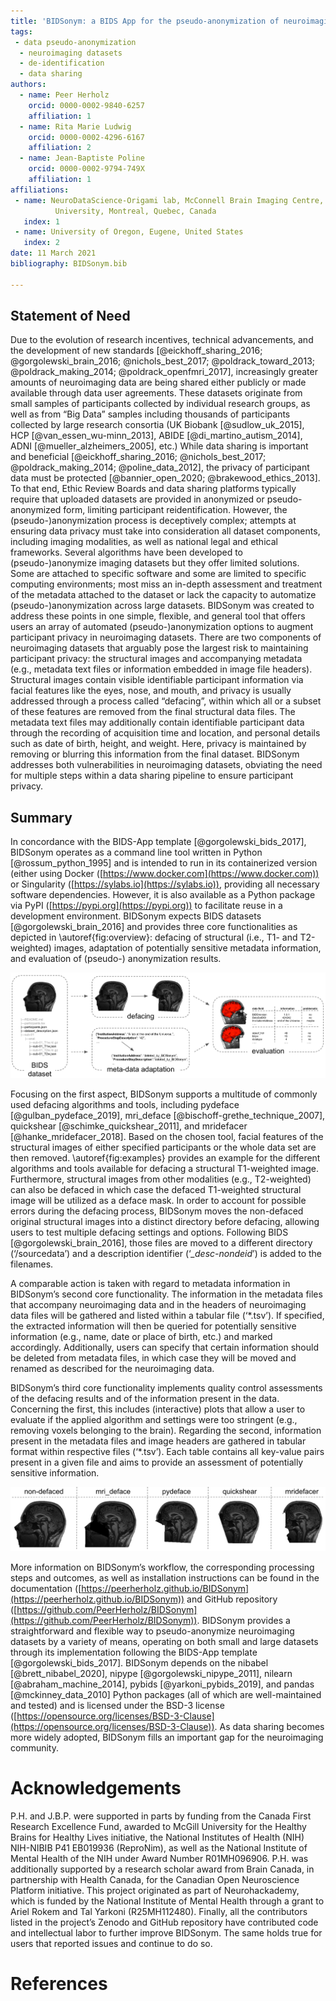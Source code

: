 ```yaml
---
title: 'BIDSonym: a BIDS App for the pseudo-anonymization of neuroimaging datasets'
tags:
 - data pseudo-anonymization 
  - neuroimaging datasets
  - de-identification
  - data sharing
authors:
  - name: Peer Herholz
    orcid: 0000-0002-9840-6257
    affiliation: 1
  - name: Rita Marie Ludwig
    orcid: 0000-0002-4296-6167
    affiliation: 2
  - name: Jean-Baptiste Poline
    orcid: 0000-0002-9794-749X
    affiliation: 1
affiliations:
 - name: NeuroDataScience-Origami lab, McConnell Brain Imaging Centre, The Neuro (Montreal Neurological Institute-Hospital), Faculty of Medicine, McGill
          University, Montreal, Quebec, Canada
   index: 1
 - name: University of Oregon, Eugene, United States
   index: 2
date: 11 March 2021
bibliography: BIDSonym.bib

---
```


## Statement of Need
Due to the evolution of research incentives, technical advancements, and the development of new standards [@eickhoff_sharing_2016; @gorgolewski_brain_2016; @nichols_best_2017; @poldrack_toward_2013; @poldrack_making_2014; @poldrack_openfmri_2017], increasingly greater amounts of neuroimaging data are being shared either publicly or made available through data user agreements. These datasets originate from small samples of participants collected by individual research groups, as well as from “Big Data” samples including thousands of participants collected by large research consortia (UK Biobank [@sudlow_uk_2015], HCP [@van_essen_wu-minn_2013], ABIDE [@di_martino_autism_2014], ADNI [@mueller_alzheimers_2005], etc.) While data sharing is important and beneficial [@eickhoff_sharing_2016; @nichols_best_2017; @poldrack_making_2014; @poline_data_2012], the privacy of participant data must be protected [@bannier_open_2020; @brakewood_ethics_2013]. To that end, Ethic Review Boards and data sharing platforms typically require that uploaded datasets are provided in anonymized or pseudo-anonymized form, limiting participant reidentification.  However, the (pseudo-)anonymization process is deceptively complex; attempts at ensuring data privacy must take into consideration all dataset components, including imaging modalities, as well as national legal and ethical frameworks. Several algorithms have been developed to (pseudo-)anonymize imaging datasets but they offer limited solutions. Some are attached to specific software and some are limited to specific computing environments; most miss an in-depth assessment and treatment of the metadata attached to the dataset or lack the capacity to automatize (pseudo-)anonymization across large datasets. BIDSonym was created to address these points in one simple, flexible, and general tool that offers users an array of automated (pseudo-)anonymization options to augment participant privacy in neuroimaging datasets. There are two components of neuroimaging datasets that arguably pose the largest risk to maintaining participant privacy: the structural images and accompanying metadata (e.g., metadata text files or information embedded in image file headers). Structural images contain visible identifiable participant information via facial features like the eyes, nose, and mouth, and privacy is usually addressed through a process called “defacing”, within which all or a subset of these features are removed from the final structural data files. The metadata text files may additionally contain identifiable participant data through the recording of acquisition time and location, and personal details such as date of birth, height, and weight. Here, privacy is maintained by removing or blurring this information from the final dataset. BIDSonym addresses both vulnerabilities in neuroimaging datasets, obviating the need for multiple steps within a data sharing pipeline to ensure participant privacy.

## Summary
In concordance with the BIDS-App template [@gorgolewski_bids_2017], BIDSonym operates as a command line tool written in Python [@rossum_python_1995] and
is intended to run in its containerized version (either using Docker ([https://www.docker.com](https://www.docker.com)) or Singularity ([https://sylabs.io](https://sylabs.io)), providing all necessary software dependencies. However, it is also available as a Python package via PyPI ([https://pypi.org](https://pypi.org)) to facilitate reuse in a development environment. BIDSonym expects BIDS datasets [@gorgolewski_brain_2016] and provides three core functionalities as depicted in \autoref{fig:overview}: defacing of structural (i.e., T1- and T2-weighted) images, adaptation of potentially sensitive metadata information, and evaluation of (pseudo-) anonymization results.


![Overview of BIDSonym’s functionality | Providing a dataset in BIDS as input, structural images are defaced, meta-data fields adapted as requested, and the performance of the defacing, as well as all metadata fields (in both the json sidecar files and image headers) evaluated.\label{fig:overview}](bidsonym_functionality.png)



Focusing on the first aspect, BIDSonym supports a multitude of commonly used defacing algorithms and tools, including pydeface [@gulban_pydeface_2019], mri_deface [@bischoff-grethe_technique_2007], quickshear [@schimke_quickshear_2011], and mridefacer [@hanke_mridefacer_2018]. Based on the chosen tool, facial features of the structural images of either specified participants or the whole data set are then removed. \autoref{fig:examples} provides an example for the different algorithms and tools available for defacing a structural T1-weighted image. Furthermore, structural images from other modalities (e.g., T2-weighted) can also be defaced in which case the defaced T1-weighted structural image will be utilized as a deface mask. In order to account for possible errors during the defacing process, BIDSonym moves the non-defaced original structural images into a distinct directory before defacing, allowing users to test multiple defacing settings and options. Following BIDS [@gorgolewski_brain_2016], those files are moved to a different directory (‘/sourcedata’) and a description identifier (‘*_desc-nondeid*’) is added to the filenames. 

A comparable action is taken with regard to metadata information in BIDSonym’s second core functionality. The information in the metadata files that accompany neuroimaging data and in the headers of neuroimaging data files will be gathered and listed within a tabular file (‘*.tsv’). If specified, the extracted information will then be queried for potentially sensitive information (e.g., name, date or place of birth, etc.) and marked accordingly. Additionally, users can specify that certain information should be deleted from metadata files, in which case they will be moved and renamed as described for the neuroimaging data.

BIDSonym’s third core functionality implements quality control assessments of the defacing results and of the information present in the data. Concerning
the first, this includes (interactive) plots that allow a user to evaluate if the applied algorithm and settings were too stringent (e.g., removing voxels belonging to the brain). Regarding the second, information present in the metadata files and image headers are gathered in tabular format within respective files (‘*.tsv’). Each table contains all key-value pairs present in a given file and aims to provide an assessment of potentially sensitive
information.

![Defacing examples | Results of the different algorithms and tools (columns) included in BIDSonym, displayed in comparison to the corresponding original structural image (most left).\label{fig:examples}](bidsonym_example.png)

More information on BIDSonym’s workflow, the corresponding processing steps and outcomes, as well as installation instructions can be found in the documentation ([https://peerherholz.github.io/BIDSonym](https://peerherholz.github.io/BIDSonym)) and GitHub repository ([https://github.com/PeerHerholz/BIDSonym](https://github.com/PeerHerholz/BIDSonym)).
BIDSonym provides a straightforward and flexible way to pseudo-anonymize neuroimaging datasets by a variety of means, operating on both small and large datasets through its implementation following the BIDS-App template [@gorgolewski_bids_2017]. BIDSonym depends on the nibabel [@brett_nibabel_2020], nipype [@gorgolewski_nipype_2011], nilearn [@abraham_machine_2014], pybids [@yarkoni_pybids_2019], and pandas [@mckinney_data_2010] Python packages (all of which are well-maintained and tested) and is licensed under the BSD-3 license ([https://opensource.org/licenses/BSD-3-Clause](https://opensource.org/licenses/BSD-3-Clause)). As data sharing becomes more widely adopted, BIDSonym fills an important gap for the neuroimaging community.



# Acknowledgements

P.H. and J.B.P. were supported in parts by funding from the Canada First Research Excellence Fund, awarded to McGill University for the Healthy Brains for
Healthy Lives initiative, the National Institutes of Health (NIH) NIH-NIBIB P41 EB019936 (ReproNim), as well as the National Institute of Mental Health of the NIH under Award Number R01MH096906. P.H. was additionally supported by a research scholar award from Brain Canada, in partnership with Health Canada, for the Canadian Open Neuroscience Platform initiative. This project originated as part of Neurohackademy, which is funded by the National Institute of Mental Health through a grant to Ariel Rokem and Tal Yarkoni (R25MH112480). Finally, all the contributors listed in the project’s Zenodo and GitHub repository have contributed code and intellectual labor to further improve BIDSonym. The same holds true for users that reported issues and continue to do so.

# References
